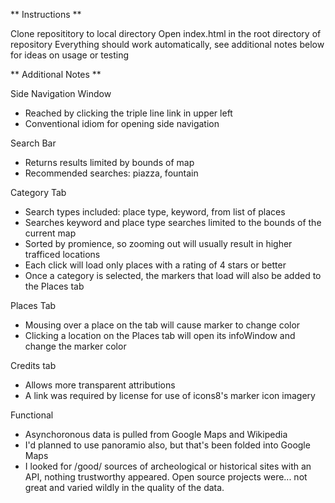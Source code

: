 ** Instructions **

Clone reposititory to local directory
Open index.html in the root directory of repository
Everything should work automatically, see additional notes below for ideas on usage or testing


** Additional Notes **

Side Navigation Window
 - Reached by clicking the triple line link in upper left
 - Conventional idiom for opening side navigation

Search Bar
 - Returns results limited by bounds of map
 - Recommended searches: piazza, fountain

Category Tab
 - Search types included: place type, keyword, from list of places
 - Searches keyword and place type searches limited to the bounds of the current map
 - Sorted by promience, so zooming out will usually result in higher trafficed locations
 - Each click will load only places with a rating of 4 stars or better
 - Once a category is selected, the markers that load will also be added to the Places tab

Places Tab
 - Mousing over a place on the tab will cause marker to change color
 - Clicking a location on the Places tab will open its infoWindow and change the marker color

Credits tab
 - Allows more transparent attributions
 - A link was required by license for use of icons8's marker icon imagery

Functional
 - Asynchoronous data is pulled from Google Maps and Wikipedia
 - I'd planned to use panoramio also, but that's been folded into Google Maps
 - I looked for /good/ sources of archeological or historical sites with an API, nothing trustworthy appeared. Open source projects were...  not great and varied wildly in the quality of the data.